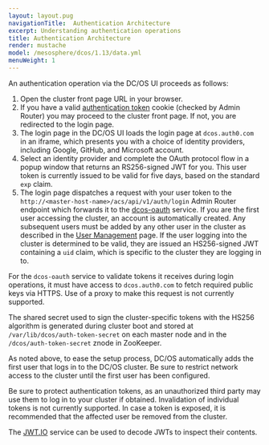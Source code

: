 ```yaml
---
layout: layout.pug
navigationTitle:  Authentication Architecture
excerpt: Understanding authentication operations
title: Authentication Architecture
render: mustache
model: /mesosphere/dcos/1.13/data.yml
menuWeight: 1
---
```


An authentication operation via the DC/OS UI proceeds as follows:

1. Open the cluster front page URL in your browser.
1. If you have a valid [authentication token](/mesosphere/dcos/1.13/security/oss/managing-authentication#log-in-cli) cookie (checked by Admin Router) you may proceed to the cluster front page. If not, you are redirected to the login page.
3. The login page in the DC/OS UI loads the login page at `dcos.auth0.com` in an iframe, which presents you with a choice of identity providers, including Google, GitHub, and Microsoft account.
4. Select an identity provider and complete the OAuth protocol flow in a popup window that returns an RS256-signed JWT for you. This user token is currently issued to be valid for five days, based on the standard `exp` claim.
5. The login page dispatches a request with your user token to the `http://<master-host-name>/acs/api/v1/auth/login` Admin Router endpoint which forwards it to the [dcos-oauth](https://github.com/dcos/dcos-oauth) service. If you are the first user accessing the cluster, an account is automatically created. Any subsequent users must be added by any other user in the cluster as described in the [User Management](/mesosphere/dcos/1.13/security/oss/user-management/) page. If the user logging into the cluster is determined to be valid, they are issued an HS256-signed JWT containing a `uid` claim, which is specific to the cluster they are logging in to.

For the `dcos-oauth` service to validate tokens it receives during login operations,
it must have access to `dcos.auth0.com` to fetch required public keys via
HTTPS. Use of a proxy to make this request is not currently supported.

The shared secret used to sign the cluster-specific tokens with the HS256
algorithm is generated during cluster boot and stored at
`/var/lib/dcos/auth-token-secret` on each master node and in the
`/dcos/auth-token-secret` znode in ZooKeeper.

As noted above, to ease the setup process, DC/OS automatically adds the first
user that logs in to the DC/OS cluster. Be sure to restrict network
access to the cluster until the first user has been configured. 

Be sure to protect authentication tokens, as an unauthorized
third party may use them to log in to your cluster if obtained. Invalidation
of individual tokens is not currently supported. In case a token is exposed,
it is recommended that the affected user be removed from the cluster.

The [JWT.IO](https://jwt.io) service can be used to decode JWTs to inspect
their contents.
